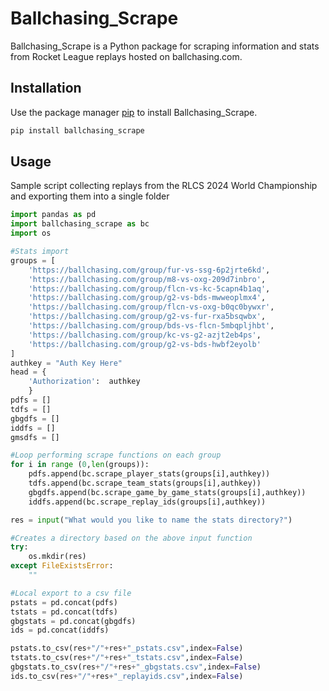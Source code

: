 # Ballchasing_Scrape

Ballchasing_Scrape is a Python package for scraping information and stats from Rocket League replays hosted on ballchasing.com.

## Installation

Use the package manager [pip](https://pip.pypa.io/en/stable/) to install Ballchasing_Scrape.

```bash
pip install ballchasing_scrape
```

## Usage
Sample script collecting replays from the RLCS 2024 World Championship and exporting them into a single folder

```python
import pandas as pd
import ballchasing_scrape as bc
import os

#Stats import
groups = [
    'https://ballchasing.com/group/fur-vs-ssg-6p2jrte6kd',
    'https://ballchasing.com/group/m8-vs-oxg-209d7inbro',
    'https://ballchasing.com/group/flcn-vs-kc-5capn4b1aq',
    'https://ballchasing.com/group/g2-vs-bds-mwweoplmx4',
    'https://ballchasing.com/group/flcn-vs-oxg-b0qc0bywxr',
    'https://ballchasing.com/group/g2-vs-fur-rxa5bsqwbx',
    'https://ballchasing.com/group/bds-vs-flcn-5mbqpljhbt',
    'https://ballchasing.com/group/kc-vs-g2-azjt2eb4ps',
    'https://ballchasing.com/group/g2-vs-bds-hwbf2eyolb'
]
authkey = "Auth Key Here"
head = {
    'Authorization':  authkey
    }
pdfs = []
tdfs = []
gbgdfs = []
iddfs = []
gmsdfs = []

#Loop performing scrape functions on each group
for i in range (0,len(groups)):
    pdfs.append(bc.scrape_player_stats(groups[i],authkey))
    tdfs.append(bc.scrape_team_stats(groups[i],authkey))
    gbgdfs.append(bc.scrape_game_by_game_stats(groups[i],authkey))
    iddfs.append(bc.scrape_replay_ids(groups[i],authkey))

res = input("What would you like to name the stats directory?")

#Creates a directory based on the above input function
try:
    os.mkdir(res)
except FileExistsError:
    ""

#Local export to a csv file
pstats = pd.concat(pdfs)
tstats = pd.concat(tdfs)
gbgstats = pd.concat(gbgdfs)
ids = pd.concat(iddfs)

pstats.to_csv(res+"/"+res+"_pstats.csv",index=False)
tstats.to_csv(res+"/"+res+"_tstats.csv",index=False)
gbgstats.to_csv(res+"/"+res+"_gbgstats.csv",index=False)
ids.to_csv(res+"/"+res+"_replayids.csv",index=False)

```
